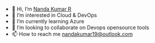 - 👋 Hi, I’m [Nanda Kumar R](@inandakumar)
- 👀 I’m interested in Cloud & DevOps
- 🌱 I’m currently learning Azure
- 💞️ I’m looking to collaborate on Devops opensource tools
- 📫 How to reach me nandakumar19@outlook.com

<!---
inandakumar/inandakumar is a ✨ special ✨ repository because its `README.md` (this file) appears on your GitHub profile.
You can click the Preview link to take a look at your changes.
--->
